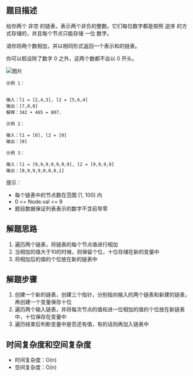 ## 题目描述

给你两个 非空 的链表，表示两个非负的整数。它们每位数字都是按照 逆序 的方式存储的，并且每个节点只能存储 一位 数字。

请你将两个数相加，并以相同形式返回一个表示和的链表。

你可以假设除了数字 0 之外，这两个数都不会以 0 开头。

![图片](https://assets.leetcode-cn.com/aliyun-lc-upload/uploads/2021/01/02/addtwonumber1.jpg) 
```
示例 1：


输入：l1 = [2,4,3], l2 = [5,6,4]
输出：[7,0,8]
解释：342 + 465 = 807.
```
```
示例 2：

输入：l1 = [0], l2 = [0]
输出：[0]
```
```
示例 3：

输入：l1 = [9,9,9,9,9,9,9], l2 = [9,9,9,9]
输出：[8,9,9,9,0,0,0,1]
```

提示：

+ 每个链表中的节点数在范围 [1, 100] 内
+ 0 <= Node.val <= 9
+ 题目数据保证列表表示的数字不含前导零

## 解题思路

1. 遍历两个链表，将链表的每个节点值进行相加
2. 当相加的值大于10的时候，则保留个位，十位存储在新的变量中
3. 将相加后的值的个位放在新的链表中

## 解题步骤

1. 创建一个新的链表，创建三个指针，分别指向输入的两个链表和新建的链表，再创建一个变量保存十位
2. 遍历两个输入链表，并将每次节点的值和进一位相加的值的个位放在新链表中，十位保存在变量中
3. 遍历结束后判断变量中是否还有值，有的话则再加入链表中

## 时间复杂度和空间复杂度

+ 时间复杂度：O(n)
+ 空间复杂度：O(n)